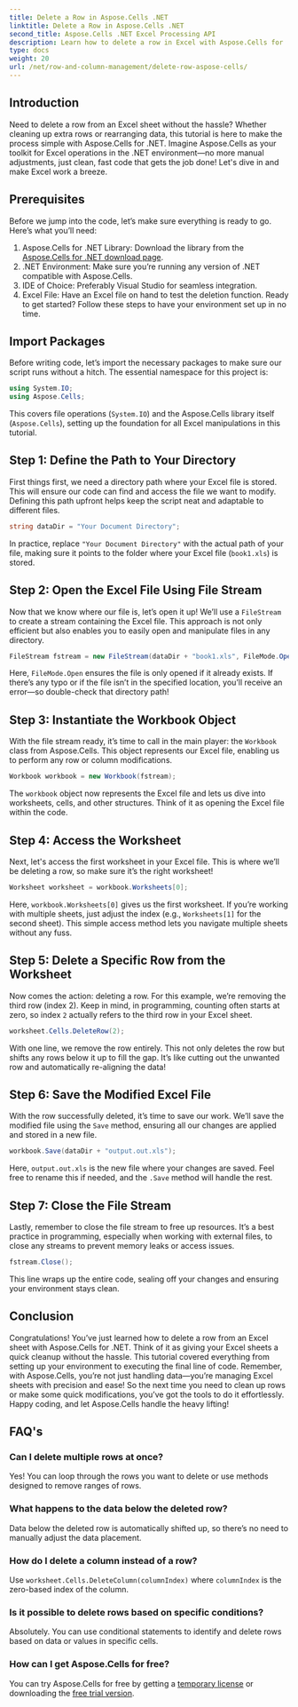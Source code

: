 ```yaml
---
title: Delete a Row in Aspose.Cells .NET
linktitle: Delete a Row in Aspose.Cells .NET
second_title: Aspose.Cells .NET Excel Processing API
description: Learn how to delete a row in Excel with Aspose.Cells for .NET. This step-by-step guide covers prerequisites, code import, and a detailed walkthrough for seamless data manipulation.
type: docs
weight: 20
url: /net/row-and-column-management/delete-row-aspose-cells/
---
```

## Introduction
Need to delete a row from an Excel sheet without the hassle? Whether cleaning up extra rows or rearranging data, this tutorial is here to make the process simple with Aspose.Cells for .NET. Imagine Aspose.Cells as your toolkit for Excel operations in the .NET environment—no more manual adjustments, just clean, fast code that gets the job done! Let's dive in and make Excel work a breeze.
## Prerequisites
Before we jump into the code, let’s make sure everything is ready to go. Here’s what you’ll need:
1. Aspose.Cells for .NET Library: Download the library from the [Aspose.Cells for .NET download page](https://releases.aspose.com/cells/net/).  
2. .NET Environment: Make sure you’re running any version of .NET compatible with Aspose.Cells.
3. IDE of Choice: Preferably Visual Studio for seamless integration.
4. Excel File: Have an Excel file on hand to test the deletion function.
Ready to get started? Follow these steps to have your environment set up in no time.
## Import Packages
Before writing code, let’s import the necessary packages to make sure our script runs without a hitch. The essential namespace for this project is:
```csharp
using System.IO;
using Aspose.Cells;
```
This covers file operations (`System.IO`) and the Aspose.Cells library itself (`Aspose.Cells`), setting up the foundation for all Excel manipulations in this tutorial.
## Step 1: Define the Path to Your Directory
First things first, we need a directory path where your Excel file is stored. This will ensure our code can find and access the file we want to modify. Defining this path upfront helps keep the script neat and adaptable to different files.
```csharp
string dataDir = "Your Document Directory";
```
In practice, replace `"Your Document Directory"` with the actual path of your file, making sure it points to the folder where your Excel file (`book1.xls`) is stored.
## Step 2: Open the Excel File Using File Stream
Now that we know where our file is, let’s open it up! We’ll use a `FileStream` to create a stream containing the Excel file. This approach is not only efficient but also enables you to easily open and manipulate files in any directory.
```csharp
FileStream fstream = new FileStream(dataDir + "book1.xls", FileMode.Open);
```
Here, `FileMode.Open` ensures the file is only opened if it already exists. If there’s any typo or if the file isn’t in the specified location, you’ll receive an error—so double-check that directory path!
## Step 3: Instantiate the Workbook Object
With the file stream ready, it’s time to call in the main player: the `Workbook` class from Aspose.Cells. This object represents our Excel file, enabling us to perform any row or column modifications.
```csharp
Workbook workbook = new Workbook(fstream);
```
The `workbook` object now represents the Excel file and lets us dive into worksheets, cells, and other structures. Think of it as opening the Excel file within the code.
## Step 4: Access the Worksheet
Next, let's access the first worksheet in your Excel file. This is where we’ll be deleting a row, so make sure it’s the right worksheet!
```csharp
Worksheet worksheet = workbook.Worksheets[0];
```
Here, `workbook.Worksheets[0]` gives us the first worksheet. If you’re working with multiple sheets, just adjust the index (e.g., `Worksheets[1]` for the second sheet). This simple access method lets you navigate multiple sheets without any fuss.
## Step 5: Delete a Specific Row from the Worksheet
Now comes the action: deleting a row. For this example, we’re removing the third row (index 2). Keep in mind, in programming, counting often starts at zero, so index `2` actually refers to the third row in your Excel sheet.
```csharp
worksheet.Cells.DeleteRow(2);
```
With one line, we remove the row entirely. This not only deletes the row but shifts any rows below it up to fill the gap. It’s like cutting out the unwanted row and automatically re-aligning the data!
## Step 6: Save the Modified Excel File
With the row successfully deleted, it’s time to save our work. We’ll save the modified file using the `Save` method, ensuring all our changes are applied and stored in a new file.
```csharp
workbook.Save(dataDir + "output.out.xls");
```
Here, `output.out.xls` is the new file where your changes are saved. Feel free to rename this if needed, and the `.Save` method will handle the rest.
## Step 7: Close the File Stream
Lastly, remember to close the file stream to free up resources. It’s a best practice in programming, especially when working with external files, to close any streams to prevent memory leaks or access issues.
```csharp
fstream.Close();
```
This line wraps up the entire code, sealing off your changes and ensuring your environment stays clean.
## Conclusion
Congratulations! You’ve just learned how to delete a row from an Excel sheet with Aspose.Cells for .NET. Think of it as giving your Excel sheets a quick cleanup without the hassle. This tutorial covered everything from setting up your environment to executing the final line of code. Remember, with Aspose.Cells, you’re not just handling data—you’re managing Excel sheets with precision and ease!
So the next time you need to clean up rows or make some quick modifications, you’ve got the tools to do it effortlessly. Happy coding, and let Aspose.Cells handle the heavy lifting!
## FAQ's
### Can I delete multiple rows at once?  
Yes! You can loop through the rows you want to delete or use methods designed to remove ranges of rows.
### What happens to the data below the deleted row?  
Data below the deleted row is automatically shifted up, so there’s no need to manually adjust the data placement.
### How do I delete a column instead of a row?  
Use `worksheet.Cells.DeleteColumn(columnIndex)` where `columnIndex` is the zero-based index of the column.
### Is it possible to delete rows based on specific conditions?  
Absolutely. You can use conditional statements to identify and delete rows based on data or values in specific cells.
### How can I get Aspose.Cells for free?  
You can try Aspose.Cells for free by getting a [temporary license](https://purchase.aspose.com/temporary-license/) or downloading the [free trial version](https://releases.aspose.com/).

